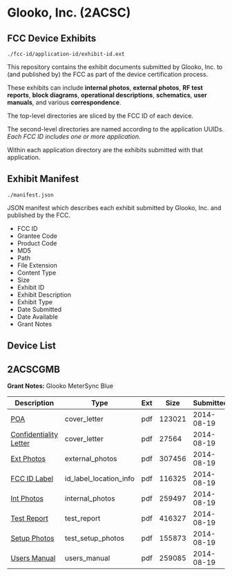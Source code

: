 # Glooko, Inc. (2ACSC)
## FCC Device Exhibits

```
./fcc-id/application-id/exhibit-id.ext
```

This repository contains the exhibit documents submitted by Glooko, Inc. to (and published by) the FCC as part of the device certification process.

These exhibits can include **internal photos**, **external photos**, **RF test reports**, **block diagrams**, **operational descriptions**, **schematics**, **user manuals**, and various **correspondence**.

The top-level directories are sliced by the FCC ID of each device.

The second-level directories are named according to the application UUIDs. *Each FCC ID includes one or more application.*

Within each application directory are the exhibits submitted with that application. 

## Exhibit Manifest

```
./manifest.json
```

JSON manifest which describes each exhibit submitted by Glooko, Inc. and published by the FCC.

- FCC ID
- Grantee Code
- Product Code
- MD5
- Path
- File Extension
- Content Type
- Size
- Exhibit ID
- Exhibit Description
- Exhibit Type
- Date Submitted
- Date Available
- Grant Notes

## Device List
## 2ACSCGMB
**Grant Notes:** Glooko MeterSync Blue

| Description | Type | Ext | Size | Submitted | Available |
| ----------- | ---- | --- | ---- | --------- | --------- |
| [POA](2ACSCGMB/b16864ca60572f461e0642e3dcd653e6/2363171.pdf) | cover_letter | pdf | 123021 | 2014-08-19 | 2014-08-19 |
| [Confidentiality Letter](2ACSCGMB/b16864ca60572f461e0642e3dcd653e6/2363172.pdf) | cover_letter | pdf | 27564 | 2014-08-19 | 2014-08-19 |
| [Ext Photos](2ACSCGMB/b16864ca60572f461e0642e3dcd653e6/2363174.pdf) | external_photos | pdf | 307456 | 2014-08-19 | 2014-08-19 |
| [FCC ID Label](2ACSCGMB/b16864ca60572f461e0642e3dcd653e6/2363175.pdf) | id_label_location_info | pdf | 116325 | 2014-08-19 | 2014-08-19 |
| [Int Photos](2ACSCGMB/b16864ca60572f461e0642e3dcd653e6/2363176.pdf) | internal_photos | pdf | 259497 | 2014-08-19 | 2014-08-19 |
| [Test Report](2ACSCGMB/b16864ca60572f461e0642e3dcd653e6/2363179.pdf) | test_report | pdf | 416327 | 2014-08-19 | 2014-08-19 |
| [Setup Photos](2ACSCGMB/b16864ca60572f461e0642e3dcd653e6/2363180.pdf) | test_setup_photos | pdf | 155873 | 2014-08-19 | 2014-08-19 |
| [Users Manual](2ACSCGMB/b16864ca60572f461e0642e3dcd653e6/2363181.pdf) | users_manual | pdf | 259085 | 2014-08-19 | 2014-08-19 |
